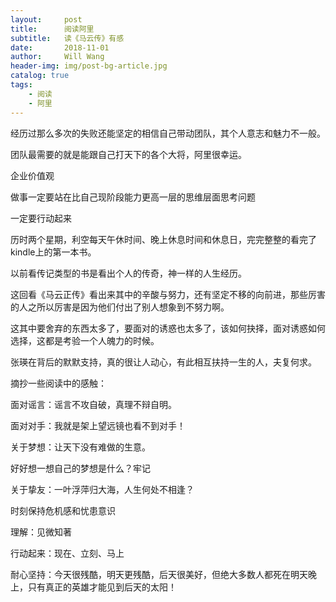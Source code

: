 ```yaml
---
layout:     post
title:      阅读阿里
subtitle:   读《马云传》有感
date:       2018-11-01
author:     Will Wang
header-img: img/post-bg-article.jpg
catalog: true
tags:
    - 阅读
    - 阿里
---
```


经历过那么多次的失败还能坚定的相信自己带动团队，其个人意志和魅力不一般。

团队最需要的就是能跟自己打天下的各个大将，阿里很幸运。

企业价值观

做事一定要站在比自己现阶段能力更高一层的思维层面思考问题

一定要行动起来

历时两个星期，利空每天午休时间、晚上休息时间和休息日，完完整整的看完了kindle上的第一本书。

以前看传记类型的书是看出个人的传奇，神一样的人生经历。

这回看《马云正传》看出来其中的辛酸与努力，还有坚定不移的向前进，那些厉害的人之所以厉害是因为他们付出了别人想象到不努力啊。

这其中要舍弃的东西太多了，要面对的诱惑也太多了，该如何抉择，面对诱惑如何选择，这都是考验一个人魄力的时候。

张瑛在背后的默默支持，真的很让人动心，有此相互扶持一生的人，夫复何求。

摘抄一些阅读中的感触：

面对谣言：谣言不攻自破，真理不辩自明。

面对对手：我就是架上望远镜也看不到对手！

关于梦想：让天下没有难做的生意。

好好想一想自己的梦想是什么？牢记

关于挚友：一叶浮萍归大海，人生何处不相逢？

时刻保持危机感和忧患意识

理解：见微知著

行动起来：现在、立刻、马上

耐心坚持：今天很残酷，明天更残酷，后天很美好，但绝大多数人都死在明天晚上，只有真正的英雄才能见到后天的太阳！
